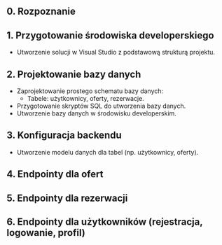 ## 0. Rozpoznanie

## 1. Przygotowanie środowiska developerskiego
   * Utworzenie solucji w Visual Studio z podstawową strukturą projektu.

## 2. Projektowanie bazy danych
   * Zaprojektowanie prostego schematu bazy danych:
     * Tabele: użytkownicy, oferty, rezerwacje.
   * Przygotowanie skryptów SQL do utworzenia bazy danych.
   * Utworzenie bazy danych w środowisku developerskim.

## 3. Konfiguracja backendu
   * Utworzenie modelu danych dla tabel (np. użytkownicy, oferty).

## 4. Endpointy dla ofert

## 5. Endpointy dla rezerwacji

## 6. Endpointy dla użytkowników (rejestracja, logowanie, profil)

